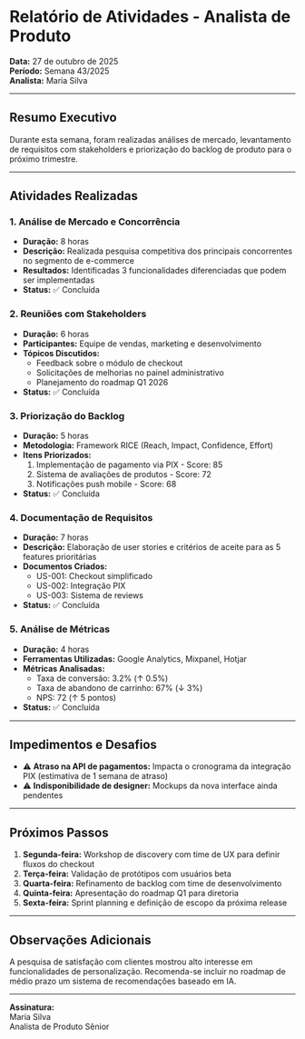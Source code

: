 # Relatório de Atividades - Analista de Produto

**Data:** 27 de outubro de 2025  
**Período:** Semana 43/2025  
**Analista:** Maria Silva

---

## Resumo Executivo

Durante esta semana, foram realizadas análises de mercado, levantamento de requisitos com stakeholders e priorização do backlog de produto para o próximo trimestre.

---

## Atividades Realizadas

### 1. Análise de Mercado e Concorrência
- **Duração:** 8 horas
- **Descrição:** Realizada pesquisa competitiva dos principais concorrentes no segmento de e-commerce
- **Resultados:** Identificadas 3 funcionalidades diferenciadas que podem ser implementadas
- **Status:** ✅ Concluída

### 2. Reuniões com Stakeholders
- **Duração:** 6 horas
- **Participantes:** Equipe de vendas, marketing e desenvolvimento
- **Tópicos Discutidos:**
  - Feedback sobre o módulo de checkout
  - Solicitações de melhorias no painel administrativo
  - Planejamento do roadmap Q1 2026
- **Status:** ✅ Concluída

### 3. Priorização do Backlog
- **Duração:** 5 horas
- **Metodologia:** Framework RICE (Reach, Impact, Confidence, Effort)
- **Itens Priorizados:**
  1. Implementação de pagamento via PIX - Score: 85
  2. Sistema de avaliações de produtos - Score: 72
  3. Notificações push mobile - Score: 68
- **Status:** ✅ Concluída

### 4. Documentação de Requisitos
- **Duração:** 7 horas
- **Descrição:** Elaboração de user stories e critérios de aceite para as 5 features prioritárias
- **Documentos Criados:**
  - US-001: Checkout simplificado
  - US-002: Integração PIX
  - US-003: Sistema de reviews
- **Status:** ✅ Concluída

### 5. Análise de Métricas
- **Duração:** 4 horas
- **Ferramentas Utilizadas:** Google Analytics, Mixpanel, Hotjar
- **Métricas Analisadas:**
  - Taxa de conversão: 3.2% (↑ 0.5%)
  - Taxa de abandono de carrinho: 67% (↓ 3%)
  - NPS: 72 (↑ 5 pontos)
- **Status:** ✅ Concluída

---

## Impedimentos e Desafios

- ⚠️ **Atraso na API de pagamentos:** Impacta o cronograma da integração PIX (estimativa de 1 semana de atraso)
- ⚠️ **Indisponibilidade de designer:** Mockups da nova interface ainda pendentes

---

## Próximos Passos

1. **Segunda-feira:** Workshop de discovery com time de UX para definir fluxos do checkout
2. **Terça-feira:** Validação de protótipos com usuários beta
3. **Quarta-feira:** Refinamento de backlog com time de desenvolvimento
4. **Quinta-feira:** Apresentação do roadmap Q1 para diretoria
5. **Sexta-feira:** Sprint planning e definição de escopo da próxima release

---

## Observações Adicionais

A pesquisa de satisfação com clientes mostrou alto interesse em funcionalidades de personalização. Recomenda-se incluir no roadmap de médio prazo um sistema de recomendações baseado em IA.

---

**Assinatura:**  
Maria Silva  
Analista de Produto Sênior
